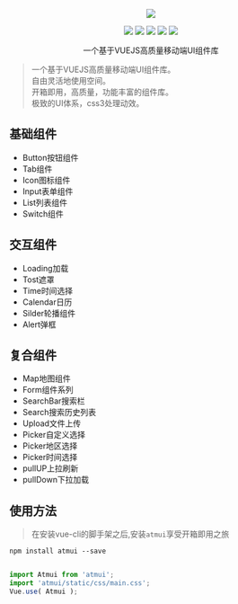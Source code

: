




<p align="center">
    <img src="https://github.com/hatedMe/Atmui/raw/master/logo.png">
</p>

<p align="center">
    <img src="https://img.shields.io/badge/version-%200.1.14%20%20-blue.svg?style=flat-square" />
    <img src="https://img.shields.io/badge/vue-%202.5.2%20-green.svg?style=flat-square" />
    <img src="https://img.shields.io/npm/dy/atmui.svg?style=flat-square" />
    <img src="https://img.shields.io/npm/v/atmui.svg?style=flat-square" />
    <img src="https://img.shields.io/badge/license-MIT-blue.svg?style=flat-square" />
</p>

<p align="center">一个基于VUEJS高质量移动端UI组件库</p>


> 一个基于VUEJS高质量移动端UI组件库。 <br>
> 自由灵活地使用空间。<br>
> 开箱即用，高质量，功能丰富的组件库。<br>
> 极致的UI体系，css3处理动效。

## 基础组件
- Button按钮组件
- Tab组件
- Icon图标组件
- Input表单组件
- List列表组件
- Switch组件

## 交互组件
- Loading加载
- Tost遮罩
- Time时间选择
- Calendar日历
- Silder轮播组件
- Alert弹框

## 复合组件
- Map地图组件
- Form组件系列
- SearchBar搜索栏
- Search搜索历史列表
- Upload文件上传
- Picker自定义选择
- Picker地区选择
- Picker时间选择
- pullUP上拉刷新
- pullDown下拉加载



## 使用方法

> 在安装vue-cli的脚手架之后,安装```atmui```享受开箱即用之旅

```npm install atmui --save```


```javascript

import Atmui from 'atmui';
import 'atmui/static/css/main.css';
Vue.use( Atmui );

``` 



